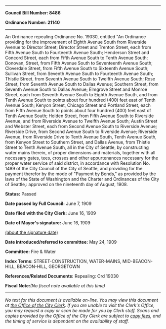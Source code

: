 

********

**Council Bill Number: 8486**
   
**Ordinance Number: 21140**
********

 An Ordinance repealing Ordinance No. 19030, entitled "An Ordinance providing for the improvement of Eighth Avenue South from Riverside Avenue to Director Street; Director Street and Trenton Street, each from Fifth Avenue South to Fourteenth Avenue South; Henderson Street and Concord Street, each from Fifth Avenue South to Tenth Avenue South; Donovan, Street, from Fifth Avenue South to Seventeenth Avenue South; Cloverdale Street, from Fifth Avenue South to Sixteenth Avenue South; Sullivan Street, from Seventh Avenue South to Fourteenth Avenue South; Thistle Street, from Seventh Avenue South to Twelfth Avenue South; Rose Street, from Seventh Avenue South to Dallas Avenue; Southern Street, from Seventh Avenue South to Dallas Avenue; Elmgrove Street and Monroe Street, each from Seventh Avenue South to Eighth Avenue South, and from Tenth Avenue South to points about four hundred (400) feet east of Tenth Avenue South; Kenyon Street, Chicago Street and Portland Street, each from Fifth Avenue South to points about four hundred (400) feet east of Tenth Avenue South; Holden Street, from Fifth Avenue South to Riverside Avenue, and from Riverside Avenue to Twelfth Avenue South; Austin Street and Webster Street, each from Second Avenue South to Riverside Avenue; Riverside Drive, from Second Avenue South to Riverside Avenue; Riverside Avenue, from Riverside Drive to Tenth Avenue South, Tenth Avenue South, from Kenyon Street to Southern Street, and Dallas Avenue, from Thistle Street to Tenth Avenue South, all in the City of Seattle, by constructing water mains therein, of proper dimensions and materials, together with all necessary gates, tees, crosses and other appurtenances necessary for the proper water service of said district, in accordance with Resolution No. 1489 of the City Council of the City of Seattle, and providing for the payment therefor by the mode of "Payment by Bonds," as provided by the laws of the State of Washington and the Charter and Ordinances of the City of Seattle,: approved on the nineteenth day of August, 1908.

**Status:** Passed
   
**Date passed by Full Council:** June 7, 1909
   
**Date filed with the City Clerk:** June 16, 1909
   
**Date of Mayor's signature:** June 16, 1909
   
[(about the signature date)](/~public/approvaldate.htm)
   
   
   
**Date introduced/referred to committee:** May 24, 1909
   
**Committee:** Fire & Water
   
   
**Index Terms:** STREET-CONSTRUCTION, WATER-MAINS, MID-BEACON-HILL, BEACON-HILL, GEORGETOWN

**References/Related Documents:** Repealing: Ord 19030

**Fiscal Note:**_(No fiscal note available at this time)_
********

_No text for this document is available on-line. You may view this document at [the Office of the City Clerk](http://www.seattle.gov/leg/clerk/contactUs.htm). If you are unable to visit the Clerk's Office, you may request a copy or scan be made for you by Clerk staff. Scans and copies provided by the Office of the City Clerk are subject to [copy fees](http://clerk.seattle.gov/~public/clerkfees.htm), and the timing of service is dependent on the availability of staff._

